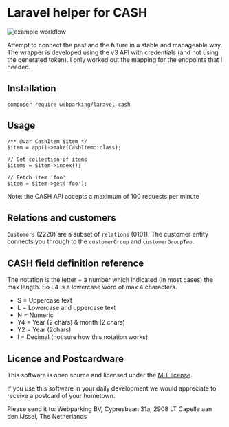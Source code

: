 # Laravel helper for CASH
![example workflow](https://github.com/webparking/laravel-cash/actions/workflows/php.yml/badge.svg)

Attempt to connect the past and the future in a stable and manageable way. The wrapper is developed using the v3 API with credentials (and not using the generated token). I only worked out the mapping for the endpoints that I needed.   

## Installation
```
composer require webparking/laravel-cash
```

## Usage 
    /** @var CashItem $item */
    $item = app()->make(CashItem::class);
    
    // Get collection of items   
    $items = $item->index(); 

    // Fetch item 'foo'   
    $item = $item->get('foo'); 
    
Note: the CASH API accepts a maximum of 100 requests per minute
    
## Relations and customers
`Customers` (2220) are a subset of `relations` (0101). The customer entity connects you through to the `customerGroup` and `customerGroupTwo`.  

## CASH field definition reference
The notation is the letter + a number which indicated (in most cases) the max length. So L4 is a lowercase word of max 4 characters.

- S = Uppercase text
- L = Lowercase and uppercase text
- N = Numeric
- Y4 = Year (2 chars) & month (2 chars)
- Y2 = Year (2chars)
- I = Decimal (not sure how this notation works)

## Licence and Postcardware
This software is open source and licensed under the [MIT license](LICENSE.md).

If you use this software in your daily development we would appreciate to receive a postcard of your hometown.

Please send it to: Webparking BV, Cypresbaan 31a, 2908 LT Capelle aan den IJssel, The Netherlands

